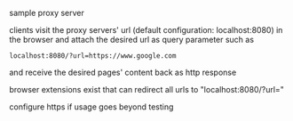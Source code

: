 sample proxy server

clients visit the proxy servers' url (default configuration: localhost:8080) in the browser and attach the desired url as query parameter such as

```
localhost:8080/?url=https://www.google.com
```

and receive the desired pages' content back as http response

browser extensions exist that can redirect all urls to "localhost:8080/?url=" 

configure https if usage goes beyond testing